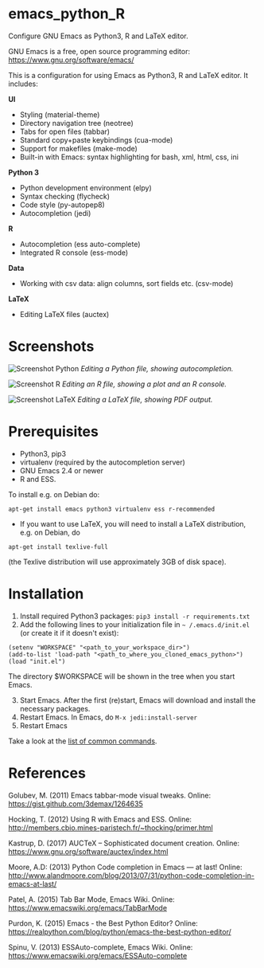 # emacs_python_R
Configure GNU Emacs as Python3, R and LaTeX editor.

GNU Emacs is a free, open source programming editor: https://www.gnu.org/software/emacs/

This is a configuration for using Emacs as Python3, R and LaTeX editor. It includes:

__UI__
* Styling (material-theme)
* Directory navigation tree (neotree)
* Tabs for open files (tabbar)
* Standard copy+paste keybindings (cua-mode)
* Support for makefiles (make-mode)
* Built-in with Emacs: syntax highlighting for bash, xml, html, css, ini

__Python 3__
* Python development environment (elpy)
* Syntax checking (flycheck)
* Code style (py-autopep8)
* Autocompletion (jedi)

__R__
* Autocompletion (ess auto-complete)
* Integrated R console (ess-mode)

__Data__
* Working with csv data: align columns, sort fields etc. (csv-mode)

__LaTeX__
* Editing LaTeX files (auctex)

# Screenshots

![Screenshot Python](https://user-images.githubusercontent.com/679068/32175197-7c48b802-bd84-11e7-8828-650a30a0c368.png)
_Editing a Python file, showing autocompletion._

![Screenshot R](https://user-images.githubusercontent.com/679068/32298019-58b13a4e-bf51-11e7-9bf4-55ec4a0c3127.png)
_Editing an R file, showing a plot and an R console._

![Screenshot LaTeX](https://user-images.githubusercontent.com/679068/33244916-3fd226f6-d300-11e7-864b-cbc8b387b110.png)
_Editing a LaTeX file, showing PDF output._

# Prerequisites
* Python3, pip3
* virtualenv (required by the autocompletion server)
* GNU Emacs 2.4 or newer
* R and ESS.

To install e.g. on Debian do:
```
apt-get install emacs python3 virtualenv ess r-recommended
```

* If you want to use LaTeX, you will need to install a LaTeX distribution, e.g. on Debian, do
```
apt-get install texlive-full
```
(the Texlive distribution will use approximately 3GB of disk space).

# Installation
1. Install required Python3 packages: `pip3 install -r requirements.txt`
2. Add the following lines to your initialization file in  `~ /.emacs.d/init.el` (or create it if it doesn't exist):
```
(setenv "WORKSPACE" "<path_to_your_workspace_dir>")
(add-to-list 'load-path "<path_to_where_you_cloned_emacs_python>")
(load "init.el")
```
The directory $WORKSPACE will be shown in the tree when you start Emacs.

3. Start Emacs. After the first (re)start, Emacs will download and install the necessary packages.
4. Restart Emacs. In Emacs, do `M-x jedi:install-server`
5. Restart Emacs

Take a look at the [list of common commands](https://github.com/AlvaroOrtizTroncoso/emacs_python_R/wiki). 

# References
Golubev, M. (2011) Emacs tabbar-mode visual tweaks. Online: https://gist.github.com/3demax/1264635 

Hocking, T. (2012) Using R with Emacs and ESS. Online: http://members.cbio.mines-paristech.fr/~thocking/primer.html

Kastrup, D. (2017) AUCTeX – Sophisticated document creation. Online: https://www.gnu.org/software/auctex/index.html

Moore, A.D: (2013) Python Code completion in Emacs — at last! Online: http://www.alandmoore.com/blog/2013/07/31/python-code-completion-in-emacs-at-last/

Patel, A. (2015) Tab Bar Mode, Emacs Wiki. Online: https://www.emacswiki.org/emacs/TabBarMode 

Purdon​, K. (2015) Emacs - the Best Python Editor? Online: https://realpython.com/blog/python/emacs-the-best-python-editor/

Spinu, V. (2013) ESSAuto-complete, Emacs Wiki. Online: https://www.emacswiki.org/emacs/ESSAuto-complete